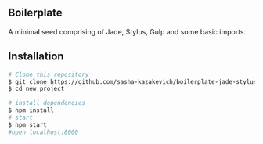 ## Boilerplate

  A minimal seed comprising of Jade, Stylus, Gulp and some basic imports.

## Installation

```sh
# Clone this repository
$ git clone https://github.com/sasha-kazakevich/boilerplate-jade-stylus.git new_project
$ cd new_project

# install dependencies
$ npm install
# start
$ npm start
#open localhost:8000
```
